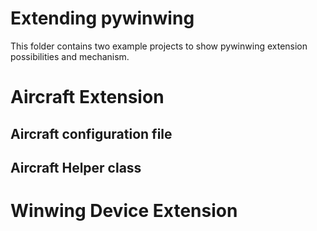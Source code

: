 # Extending pywinwing

This folder contains two example projects to show pywinwing extension possibilities and mechanism.

# Aircraft Extension

## Aircraft configuration file

## Aircraft Helper class

# Winwing Device Extension

 